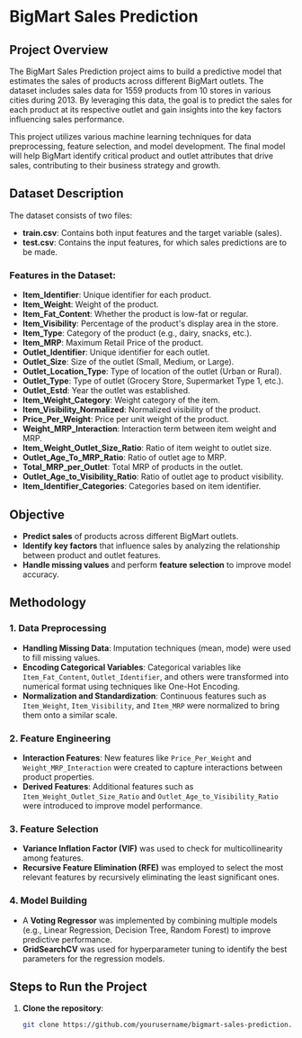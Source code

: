 # BigMart Sales Prediction

## Project Overview
The BigMart Sales Prediction project aims to build a predictive model that estimates the sales of products across different BigMart outlets. The dataset includes sales data for 1559 products from 10 stores in various cities during 2013. By leveraging this data, the goal is to predict the sales for each product at its respective outlet and gain insights into the key factors influencing sales performance.

This project utilizes various machine learning techniques for data preprocessing, feature selection, and model development. The final model will help BigMart identify critical product and outlet attributes that drive sales, contributing to their business strategy and growth.

## Dataset Description
The dataset consists of two files:
- **train.csv**: Contains both input features and the target variable (sales).
- **test.csv**: Contains the input features, for which sales predictions are to be made.

### Features in the Dataset:
- **Item_Identifier**: Unique identifier for each product.
- **Item_Weight**: Weight of the product.
- **Item_Fat_Content**: Whether the product is low-fat or regular.
- **Item_Visibility**: Percentage of the product's display area in the store.
- **Item_Type**: Category of the product (e.g., dairy, snacks, etc.).
- **Item_MRP**: Maximum Retail Price of the product.
- **Outlet_Identifier**: Unique identifier for each outlet.
- **Outlet_Size**: Size of the outlet (Small, Medium, or Large).
- **Outlet_Location_Type**: Type of location of the outlet (Urban or Rural).
- **Outlet_Type**: Type of outlet (Grocery Store, Supermarket Type 1, etc.).
- **Outlet_Estd**: Year the outlet was established.
- **Item_Weight_Category**: Weight category of the item.
- **Item_Visibility_Normalized**: Normalized visibility of the product.
- **Price_Per_Weight**: Price per unit weight of the product.
- **Weight_MRP_Interaction**: Interaction term between item weight and MRP.
- **Item_Weight_Outlet_Size_Ratio**: Ratio of item weight to outlet size.
- **Outlet_Age_To_MRP_Ratio**: Ratio of outlet age to MRP.
- **Total_MRP_per_Outlet**: Total MRP of products in the outlet.
- **Outlet_Age_to_Visibility_Ratio**: Ratio of outlet age to product visibility.
- **Item_Identifier_Categories**: Categories based on item identifier.

## Objective
- **Predict sales** of products across different BigMart outlets.
- **Identify key factors** that influence sales by analyzing the relationship between product and outlet features.
- **Handle missing values** and perform **feature selection** to improve model accuracy.

## Methodology

### 1. **Data Preprocessing**
   - **Handling Missing Data**: Imputation techniques (mean, mode) were used to fill missing values.
   - **Encoding Categorical Variables**: Categorical variables like `Item_Fat_Content`, `Outlet_Identifier`, and others were transformed into numerical format using techniques like One-Hot Encoding.
   - **Normalization and Standardization**: Continuous features such as `Item_Weight`, `Item_Visibility`, and `Item_MRP` were normalized to bring them onto a similar scale.

### 2. **Feature Engineering**
   - **Interaction Features**: New features like `Price_Per_Weight` and `Weight_MRP_Interaction` were created to capture interactions between product properties.
   - **Derived Features**: Additional features such as `Item_Weight_Outlet_Size_Ratio` and `Outlet_Age_to_Visibility_Ratio` were introduced to improve model performance.

### 3. **Feature Selection**
   - **Variance Inflation Factor (VIF)** was used to check for multicollinearity among features.
   - **Recursive Feature Elimination (RFE)** was employed to select the most relevant features by recursively eliminating the least significant ones.

### 4. **Model Building**
   - A **Voting Regressor** was implemented by combining multiple models (e.g., Linear Regression, Decision Tree, Random Forest) to improve predictive performance.
   - **GridSearchCV** was used for hyperparameter tuning to identify the best parameters for the regression models.


## Steps to Run the Project

1. **Clone the repository**:
   ```bash
   git clone https://github.com/yourusername/bigmart-sales-prediction.git
